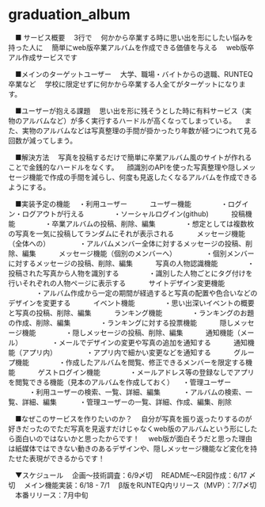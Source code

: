 # graduation_album
　■ サービス概要
　3行で
　何かから卒業する時に思い出を形にしたい悩みを持った人に
　簡単にweb版卒業アルバムを作成できる価値を与える
　web版卒アル作成サービスです

　■メインのターゲットユーザー
　大学、職場・バイトからの退職、RUNTEQ卒業など
　学校に限定せずに何かから卒業する人全てがターゲットになります。

　■ユーザーが抱える課題
　思い出を形に残そうとした時に有料サービス（実物のアルバムなど）が多く実行するハードルが高くなってしまっている。
　また、実物のアルバムなどは写真整理の手間が掛かったり年数が経つにつれて見る回数が減ってしまう。

　■解決方法
　写真を投稿するだけで簡単に卒業アルバム風のサイトが作れることで金銭的なハードルをなくす。
　顔識別のAPIを使った写真整理や隠しメッセージ機能で作成の手間を減らし、何度も見返したくなるアルバムを作成できるようにする。

　■実装予定の機能
　・利用ユーザー
　　　ユーザー機能
　　　　・ログイン・ログアウトが行える
　　　　・ソーシャルログイン(github)
　　　投稿機能
　　　　・卒業アルバムの投稿、削除、編集
　　　　・想定としては複数枚の写真を一気に投稿してランダムにそれが表示される
　　　メッセージ機能（全体への）
　　　　・アルバムメンバー全体に対するメッセージの投稿、削除、編集
　　　メッセージ機能（個別のメンバーへ）
　　　　・個別メンバーに対するメッセージの投稿、削除、編集
　　　写真の人物認識機能
　　　　・投稿された写真から人物を識別する
　　　　・識別した人物ごとにタグ付けを行いそれぞれの人物ページに表示する
　　　サイトデザイン変更機能
　　　　・アルバム作成から一定の期間が経過すると写真の配置や色合いなどのデザインを変更する
　　　イベント機能
　　　　・思い出深いイベントの概要と写真の投稿、削除、編集
　　　ランキング機能
　　　　・ランキングのお題の作成、削除、編集
　　　　・ランキングに対する投票機能
　　　隠しメッセージ機能
　　　　・隠しメッセージの投稿、削除、編集
　　　通知機能（メール）
　　　　・メールでデザインの変更や写真の追加を通知する
　　　通知機能（アプリ内）
　　　　・アプリ内で細かい変更などを通知する
　　　グループ機能
　　　　・作成したアルバムを閲覧、修正できるメンバーを限定する機能
　　　ゲストログイン機能
　　　　・メールアドレス等の登録なしでアプリを閲覧できる機能（見本のアルバムを作成しておく）
　・管理ユーザー
　　　・利用ユーザーの検索、一覧、詳細、編集
　　　・アルバムの検索、一覧、詳細、編集
　　　・管理ユーザーの一覧、詳細、作成、編集、削除

　■なぜこのサービスを作りたいのか？
　自分が写真を振り返ったりするのが好きだったのでただ写真を見返すだけじゃなくweb版のアルバムという形にしたら面白いのではないかと思ったからです！
　web版が面白そうだと思った理由は紙媒体ではできない動きのあるデザインや、隠しメッセージ機能など変化を持たせた表現ができるからです！
　

　▼スケジュール
　企画〜技術調査：6/9〆切
　README〜ER図作成：6/17 〆切
　メイン機能実装：6/18 - 7/1
　β版をRUNTEQ内リリース（MVP）：7/7〆切
　本番リリース：7月中旬